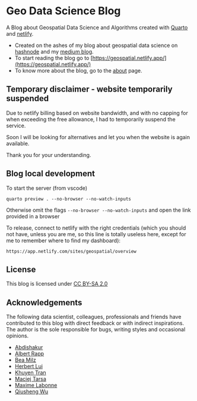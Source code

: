 # Geo Data Science Blog

A Blog about Geospatial Data Science and Algorithms created with [Quarto](https://quarto.org/) and [netlify](https://app.netlify.com/). 

- Created on the ashes of my blog about geospatial data science on [hashnode](https://geods.hashnode.dev/) and my [medium blog](https://medium.com/@sebastianof/).
- To start reading the blog go to [https://geospatial.netlify.app/](https://geospatial.netlify.app/)
- To know more about the blog, go to the [about](https://geospatial.netlify.app/about/about.html) page.


## Temporary disclaimer - website temporarily suspended

Due to netlify billing based on website bandwidth, and with no capping for when exceeding the free allowance, I had to temporarily suspend the service.

Soon I will be looking for alternatives and let you when the website is again available.

Thank you for your understanding.


## Blog local development

To start the server (from vscode)
```
quarto preview . --no-browser --no-watch-inputs
```
Otherwise omit the flags `--no-browser --no-watch-inputs` and open the link provided in a browser

To release, connect to netlify with the right credentials (which you should not have, unless you are me, so this line is totally useless here, except for me to remember where to find my dashboard):
```
https://app.netlify.com/sites/geospatial/overview
```

## License

This blog is licensed under [CC BY-SA 2.0](https://creativecommons.org/licenses/by-sa/2.0/)

## Acknowledgements

The following data scientist, colleagues, professionals and friends have contributed to this blog with direct feedback or with indirect inspirations. 
The author is the sole responsible for bugs, writing styles and occasional opinions.

- [Abdishakur](https://medium.com/@shakasom)
- [Albert Rapp](https://albert-rapp.de/posts/13_quarto_blog_writing_guide/13_quarto_blog_writing_guide.html)
- [Bea Milz](https://beamilz.com/posts/2022-06-05-creating-a-blog-with-quarto/en/)
- [Herbert Lui](https://herbertlui.medium.com/)
- [Khuyen Tran](https://khuyentran1476.medium.com/)
- [Maciej Tarsa](https://medium.com/@maciejtarsa)
- [Maxime Labonne](https://mlabonne.github.io/blog/)
- [Qiusheng Wu](https://github.com/giswqs)



